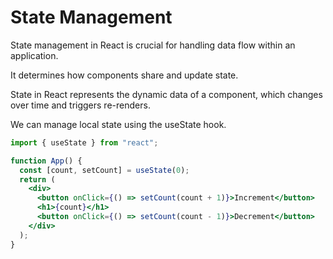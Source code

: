 # State Management

State management in React is crucial for handling data flow within an application.

It determines how components share and update state.

State in React represents the dynamic data of a component, which changes over time and triggers re-renders.

We can manage local state using the useState hook.

```jsx
import { useState } from "react";

function App() {
  const [count, setCount] = useState(0);
  return (
    <div>
      <button onClick={() => setCount(count + 1)}>Increment</button>
      <h1>{count}</h1>
      <button onClick={() => setCount(count - 1)}>Decrement</button>
    </div>
  );
}
```